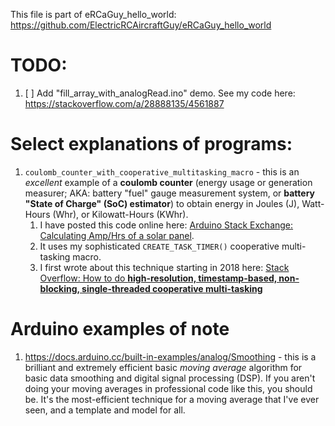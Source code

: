 This file is part of eRCaGuy_hello_world: https://github.com/ElectricRCAircraftGuy/eRCaGuy_hello_world


# TODO:
1. [ ] Add "fill_array_with_analogRead.ino" demo. See my code here: https://stackoverflow.com/a/28888135/4561887


# Select explanations of programs:

1. `coulomb_counter_with_cooperative_multitasking_macro` - this is an _excellent_ example of a **coulomb counter** (energy usage or generation measurer; AKA: battery "fuel" gauge measurement system, or **battery "State of Charge" (SoC) estimator**) to obtain energy in Joules (J), Watt-Hours (Whr), or Kilowatt-Hours (KWhr). 
    1. I have posted this code online here: [Arduino Stack Exchange: Calculating Amp/Hrs of a solar panel](https://arduino.stackexchange.com/a/75937/7727).
    1. It uses my sophisticated `CREATE_TASK_TIMER()` cooperative multi-tasking macro.
    1. I first wrote about this technique starting in 2018 here: [Stack Overflow: How to do **high-resolution, timestamp-based, non-blocking, single-threaded cooperative multi-tasking**](https://stackoverflow.com/a/50032992/4561887)


# Arduino examples of note

1. https://docs.arduino.cc/built-in-examples/analog/Smoothing - this is a brilliant and extremely efficient basic _moving average_ algorithm for basic data smoothing and digital signal processing (DSP). If you aren't doing your moving averages in professional code like this, you should be. It's the most-efficient technique for a moving average that I've ever seen, and a template and model for all.

